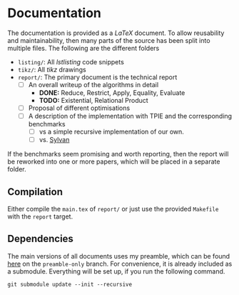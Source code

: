 # Documentation
The documentation is provided as a _LaTeX_ document. To allow reusability and
maintainability, then many parts of the source has been split into multiple
files. The following are the different folders

- `listing/`: All _lstlisting_ code snippets
- `tikz/`: All _tikz_ drawings
- `report/`: The primary document is the technical report
  - [ ] An overall writeup of the algorithms in detail
    - **DONE:** Reduce, Restrict, Apply, Equality, Evaluate 
    - **TODO:** Existential, Relational Product
  - [ ] Proposal of different optimisations
  - [ ] A description of the implementation with TPIE and the corresponding
        benchmarks
    - [ ] vs a simple recursive implementation of our own.
    - [ ] vs. [Sylvan](https://github.com/utwente-fmt/sylvan)

If the benchmarks seem promising and worth reporting, then the report will be
reworked into one or more papers, which will be placed in a separate folder.

## Compilation
Either compile the `main.tex` of `report/` or just use the provided `Makefile`
with the `report` target.

## Dependencies
The main versions of all documents uses my preamble, which can be found [here](
https://github.com/SSoelvsten/LaTeX-Preamble_and_Examples) on the
`preamble-only` branch. For convenience, it is already included as a submodule.
Everything will be set up, if you run the following command.
```
git submodule update --init --recursive
```
